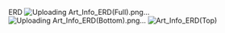 ERD
![Uploading Art_Info_ERD(Full).png…]()
![Uploading Art_Info_ERD(Bottom).png…]()
![Art_Info_ERD(Top)](https://github.com/JasonTaeng/Art_info-Team_Project-/assets/134661987/2781a4c2-4e87-4532-b0ab-d05b046ad423)
